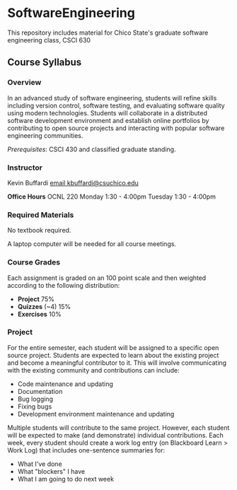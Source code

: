 # SoftwareEngineering

This repository includes material for Chico State's graduate software engineering class, CSCI 630

## Course Syllabus

### Overview

In an advanced study of software engineering, students will refine skills including version control, software testing, and evaluating software quality using modern technologies. Students will collaborate in a distributed software development environment and establish online portfolios by contributing to open source projects and interacting with popular software engineering communities.

*Prerequisites*: CSCI 430 and classified graduate standing.

### Instructor

Kevin Buffardi [email kbuffardi@csuchico.edu](mailto:kbuffardi@csuchico.edu)

**Office Hours**
OCNL 220
Monday 1:30 - 4:00pm
Tuesday 1:30 - 4:00pm

### Required Materials

No textbook required.

A laptop computer will be needed for all course meetings.

### Course Grades

Each assignment is graded on an 100 point scale and then weighted according to the following distribution:

* **Project** 75%
* **Quizzes** (~4) 15%
* **Exercises** 10%

### Project

For the entire semester, each student will be assigned to a specific open source project. Students are expected to learn about the existing project and become a meaningful contributor to it. This will involve communicating with the existing community and contributions can include:

* Code maintenance and updating
* Documentation
* Bug logging
* Fixing bugs
* Development environment maintenance and updating

Multiple students will contribute to the same project. However, each student will be expected to make (and demonstrate) individual contributions. Each week, every student should create a work log entry (on Blackboard Learn > Work Log) that includes one-sentence summaries for:

* What I've done
* What "blockers" I have
* What I am going to do next week



